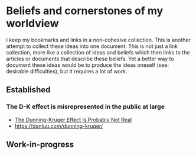 # Beliefs and cornerstones of my worldview

I keep my bookmarks and links in a non-cohesive collection. This is another
attempt to collect these ideas into one document. This is not just a link
collection, more like a collection of ideas and beliefs which then links to
the articles or documents that describe these beliefs. Yet a better way to
document these ideas would be to produce the ideas oneself (see: desirable
difficulties), but it requires a lot of work.

## Established


### The D-K effect is misrepresented in the public at large

- [The Dunning-Kruger Effect Is Probably Not Real](https://www.mcgill.ca/oss/article/critical-thinking/dunning-kruger-effect-probably-not-real)
- https://danluu.com/dunning-kruger/

## Work-in-progress


